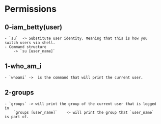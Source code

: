 # Permissions

## 0-iam_betty(user)
	- `su` 	-> Substitute user identity. Meaning that this is how you switch users via shell.
	- Command structure
		-> `su [user_name]`

## 1-who_am_i
	- `whoami` ->  is the command that will print the current user.

## 2-groups
	- `groups` -> will print the group of the current user that is logged in
		`groups [user_name]`	-> will print the group that `user_name` is part of.

 


